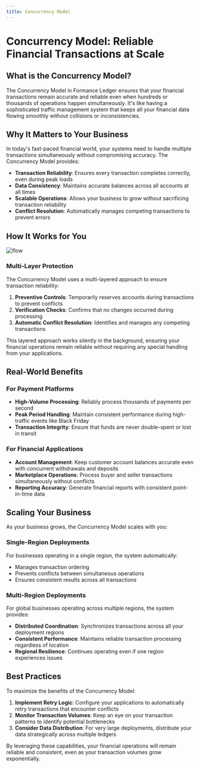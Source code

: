 ```yaml
---
title: Concurrency Model
---
```


# Concurrency Model: Reliable Financial Transactions at Scale

## What is the Concurrency Model?

The Concurrency Model in Formance Ledger ensures that your financial transactions remain accurate and reliable even when hundreds or thousands of operations happen simultaneously. It's like having a sophisticated traffic management system that keeps all your financial data flowing smoothly without collisions or inconsistencies.

## Why It Matters to Your Business

In today's fast-paced financial world, your systems need to handle multiple transactions simultaneously without compromising accuracy. The Concurrency Model provides:

- **Transaction Reliability**: Ensures every transaction completes correctly, even during peak loads
- **Data Consistency**: Maintains accurate balances across all accounts at all times
- **Scalable Operations**: Allows your business to grow without sacrificing transaction reliability
- **Conflict Resolution**: Automatically manages competing transactions to prevent errors

## How It Works for You

![flow](/img/advanced/concurrency-model.png)

### Multi-Layer Protection

The Concurrency Model uses a multi-layered approach to ensure transaction reliability:

1. **Preventive Controls**: Temporarily reserves accounts during transactions to prevent conflicts
2. **Verification Checks**: Confirms that no changes occurred during processing
3. **Automatic Conflict Resolution**: Identifies and manages any competing transactions

This layered approach works silently in the background, ensuring your financial operations remain reliable without requiring any special handling from your applications.

## Real-World Benefits

### For Payment Platforms

- **High-Volume Processing**: Reliably process thousands of payments per second
- **Peak Period Handling**: Maintain consistent performance during high-traffic events like Black Friday
- **Transaction Integrity**: Ensure that funds are never double-spent or lost in transit

### For Financial Applications

- **Account Management**: Keep customer account balances accurate even with concurrent withdrawals and deposits
- **Marketplace Operations**: Process buyer and seller transactions simultaneously without conflicts
- **Reporting Accuracy**: Generate financial reports with consistent point-in-time data

## Scaling Your Business

As your business grows, the Concurrency Model scales with you:

### Single-Region Deployments

For businesses operating in a single region, the system automatically:
- Manages transaction ordering
- Prevents conflicts between simultaneous operations
- Ensures consistent results across all transactions

### Multi-Region Deployments

For global businesses operating across multiple regions, the system provides:
- **Distributed Coordination**: Synchronizes transactions across all your deployment regions
- **Consistent Performance**: Maintains reliable transaction processing regardless of location
- **Regional Resilience**: Continues operating even if one region experiences issues

## Best Practices

To maximize the benefits of the Concurrency Model:

1. **Implement Retry Logic**: Configure your applications to automatically retry transactions that encounter conflicts
2. **Monitor Transaction Volumes**: Keep an eye on your transaction patterns to identify potential bottlenecks
3. **Consider Data Distribution**: For very large deployments, distribute your data strategically across multiple ledgers

By leveraging these capabilities, your financial operations will remain reliable and consistent, even as your transaction volumes grow exponentially.
